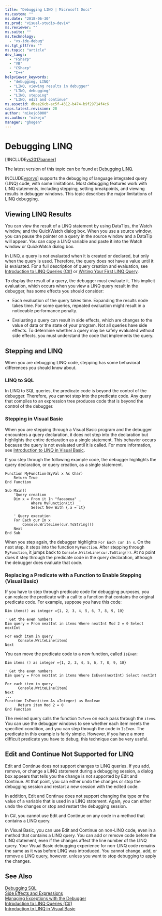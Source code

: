 ```yaml
---
title: "Debugging LINQ | Microsoft Docs"
ms.custom: ""
ms.date: "2018-06-30"
ms.prod: "visual-studio-dev14"
ms.reviewer: ""
ms.suite: ""
ms.technology: 
  - "vs-ide-debug"
ms.tgt_pltfrm: ""
ms.topic: "article"
dev_langs: 
  - "FSharp"
  - "VB"
  - "CSharp"
  - "C++"
helpviewer_keywords: 
  - "debugging, LINQ"
  - "LINQ, viewing results in debugger"
  - "LINQ, debugging"
  - "LINQ, stepping"
  - "LINQ, edit and continue"
ms.assetid: dbae26cb-ac5f-4312-b474-b9f29714f4c6
caps.latest.revision: 28
author: "mikejo5000"
ms.author: "mikejo"
manager: "ghogen"
---
```

# Debugging LINQ
[!INCLUDE[vs2017banner](../includes/vs2017banner.md)]

The latest version of this topic can be found at [Debugging LINQ](https://docs.microsoft.com/visualstudio/debugger/debugging-linq).  
  
INCLUDE[vsprvs](../includes/vsprvs-md.md)] supports the debugging of language integrated query (LINQ) code, with some limitations. Most debugging features work with LINQ statements, including stepping, setting breakpoints, and viewing results in debugger windows. This topic describes the major limitations of LINQ debugging.  
  
##  <a name="BKMK_ViewingLINQResults"></a> Viewing LINQ Results  
 You can view the result of a LINQ statement by using DataTips, the Watch window, and the QuickWatch dialog box. When you use a source window, you can pause the pointer on a query in the source window and a DataTip will appear. You can copy a LINQ variable and paste it into the Watch window or QuickWatch dialog box.  
  
 In LINQ, a query is not evaluated when it is created or declared, but only when the query is used. Therefore, the query does not have a value until it is evaluated. For a full description of query creation and evaluation, see [Introduction to LINQ Queries (C#)](../Topic/Introduction%20to%20LINQ%20Queries%20\(C%23\).md) or [Writing Your First LINQ Query](../Topic/Writing%20Your%20First%20LINQ%20Query%20\(Visual%20Basic\).md).  
  
 To display the result of a query, the debugger must evaluate it. This implicit evaluation, which occurs when you view a LINQ query result in the debugger, has some effects you should consider:  
  
-   Each evaluation of the query takes time. Expanding the results node takes time. For some queries, repeated evaluation might result in a noticeable performance penalty.  
  
-   Evaluating a query can result in side effects, which are changes to the value of data or the state of your program. Not all queries have side effects. To determine whether a query may be safely evaluated without side effects, you must understand the code that implements the query.  
  
##  <a name="BKMK_SteppingAndLinq"></a> Stepping and LINQ  
 When you are debugging LINQ code, stepping has some behavioral differences you should know about.  
  
### LINQ to SQL  
 In LINQ to SQL queries, the predicate code is beyond the control of the debugger. Therefore, you cannot step into the predicate code. Any query that compiles to an expression tree produces code that is beyond the control of the debugger.  
  
### Stepping in Visual Basic  
 When you are stepping through a Visual Basic program and the debugger encounters a query declaration, it does not step into the declaration but highlights the entire declaration as a single statement. This behavior occurs because the query is not evaluated until it is called. For more information, see [Introduction to LINQ in Visual Basic](../Topic/Introduction%20to%20LINQ%20in%20Visual%20Basic.md).  
  
 If you step through the following example code, the debugger highlights the query declaration, or query creation, as a single statement.  
  
```  
Function MyFunction(ByVal x As Char)  
    Return True  
End Function  
  
Sub Main()  
    'Query creation  
    Dim x = From it In "faoaoeua" _  
            Where MyFunction(it) _  
            Select New With {.a = it}  
  
    ' Query execution  
    For Each cur In x  
        Console.WriteLine(cur.ToString())  
    Next  
End Sub  
```  
  
 When you step again, the debugger highlights `For Each cur In x`. On the next step, it steps into the function `MyFunction`. After stepping through `MyFunction`, it jumps back to `Console.WriteLine(cur.ToSting())`. At no point does it step through the predicate code in the query declaration, although the debugger does evaluate that code.  
  
### Replacing a Predicate with a Function to Enable Stepping (Visual Basic)  
 If you have to step through predicate code for debugging purposes, you can replace the predicate with a call to a function that contains the original predicate code. For example, suppose you have this code:  
  
```  
Dim items() as integer ={1, 2, 3, 4, 5, 6, 7, 8, 9, 10}  
  
' Get the even numbers  
Dim query = From nextInt in items Where nextInt Mod 2 = 0 Select nextInt  
  
For each item in query  
      Console.WriteLine(item)  
Next  
```  
  
 You can move the predicate code to a new function, called `IsEven`:  
  
```  
Dim items () as integer ={1, 2, 3, 4, 5, 6, 7, 8, 9, 10}  
  
' Get the even numbers  
Dim query = From nextInt in items Where IsEven(nextInt) Select nextInt  
  
For each item in query  
      Console.WriteLine(item)  
Next  
...   
Function IsEven(item As =Integer) as Boolean  
      Return item Mod 2 = 0  
End Function  
```  
  
 The revised query calls the function `IsEven` on each pass through the `items`. You can use the debugger windows to see whether each item meets the specified condition, and you can step through the code in `IsEven`. The predicate in this example is fairly simple. However, if you have a more difficult predicate you have to debug, this technique can be very useful.  
  
##  <a name="BKMK_EditandContinueNotSupportedforLINQ"></a> Edit and Continue Not Supported for LINQ  
 Edit and Continue does not support changes to LINQ queries. If you add, remove, or change a LINQ statement during a debugging session, a dialog box appears that tells you the change is not supported by Edit and Continue. At that point, you can either undo the changes or stop the debugging session and restart a new session with the edited code.  
  
 In addition, Edit and Continue does not support changing the type or the value of a variable that is used in a LINQ statement. Again, you can either undo the changes or stop and restart the debugging session.  
  
 In C#, you cannot use Edit and Continue on any code in a method that contains a LINQ query.  
  
 In Visual Basic, you can use Edit and Continue on non-LINQ code, even in a method that contains a LINQ query. You can add or remove code before the LINQ statement, even if the changes affect the line number of the LINQ query. Your Visual Basic debugging experience for non-LINQ code remains the same as it was before LINQ was introduced. You cannot change, add, or remove a LINQ query, however, unless you want to stop debugging to apply the changes.  
  
## See Also  
 [Debugging SQL](http://msdn.microsoft.com/en-us/f27c17e6-1d90-49f2-9fc0-d02e6a27f109)   
 [Side Effects and Expressions](../Topic/Side%20Effects%20and%20Expressions.md)   
 [Managing Exceptions with the Debugger](../debugger/managing-exceptions-with-the-debugger.md)   
 [Introduction to LINQ Queries (C#)](../Topic/Introduction%20to%20LINQ%20Queries%20\(C%23\).md)   
 [Introduction to LINQ in Visual Basic](../Topic/Introduction%20to%20LINQ%20in%20Visual%20Basic.md)



